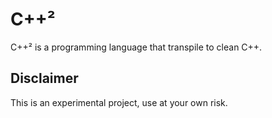 # C++² 

C\+\+² is a programming language that transpile to clean C\+\+.

## Disclaimer

This is an experimental project, use at your own risk.
